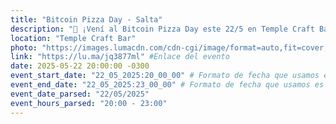 ```yaml
---
title: "Bitcoin Pizza Day - Salta"
description: "🍕 ¡Vení al Bitcoin Pizza Day este 22/5 en Temple Craft Bar! Pizzas, charlas y cripto con Salta Dev, Kripton y Cultura C3 🔥"
location: "Temple Craft Bar"
photo: "https://images.lumacdn.com/cdn-cgi/image/format=auto,fit=cover,dpr=2,background=white,quality=75,width=400,height=400/event-covers/12/52d24a59-d324-477a-884f-e94229360642.png" #Enlace del banner
link: "https://lu.ma/jq3877ml" #Enlace del evento
date: 2025-05-22 20:00:00 -0300
event_start_date: "22_05_2025:20_00_00" # Formato de fecha que usamos es dd_MM_yyyy:hh_mm_ss | dia_mes_año:hora_minuto_segundo
event_end_date: "22_05_2025:23_00_00" # Formato de fecha que usamos es dd_MM_yyyy:hh_mm_ss | dia_mes_año:hora_minuto_segundo
event_date_parsed: "22/05/2025"
event_hours_parsed: "20:00 - 23:00"
---
```

